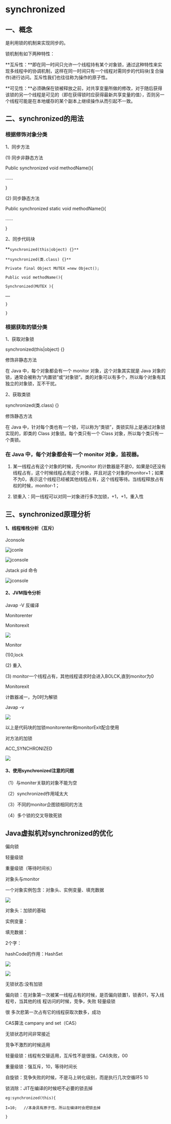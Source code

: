# synchronized

## 一、概念

是利用锁的机制来实现同步的。

锁机制有如下两种特性：

**互斥性：**即在同一时间只允许一个线程持有某个对象锁，通过这种特性来实现多线程中的协调机制，这样在同一时间只有一个线程对需同步的代码块(复合操作)进行访问。互斥性我们也往往称为操作的原子性。

**可见性：**必须确保在锁被释放之前，对共享变量所做的修改，对于随后获得该锁的另一个线程是可见的（即在获得锁时应获得最新共享变量的值），否则另一个线程可能是在本地缓存的某个副本上继续操作从而引起不一致。

## 二、synchronized的用法

### **根据修饰对象分类**

1、同步方法

(1) 同步非静态方法

Public synchronized void methodName(){

……

}

(2) 同步静态方法

Public synchronized static void methodName(){

……

}

2、同步代码块

**`synchronized(this|object) {}**`

`**synchronized(类.class) {}**`

`Private final Object MUTEX =new Object();`

`Public void methodName(){`

   `Synchronized(MUTEX ){`

   `……`

`}`

`}`

### 根据获取的锁分类

1、获取对象锁

synchronized(this|object) {}

修饰非静态方法

在 Java 中，每个对象都会有一个 monitor 对象，这个对象其实就是 Java 对象的锁，通常会被称为“内置锁”或“对象锁”。类的对象可以有多个，所以每个对象有其独立的对象锁，互不干扰。

2、获取类锁

synchronized(类.class) {}

修饰静态方法

在 Java 中，针对每个类也有一个锁，可以称为“类锁”，类锁实际上是通过对象锁实现的，即类的 Class 对象锁。每个类只有一个 Class 对象，所以每个类只有一个类锁。

 

 

### 在 Java 中，每个对象都会有一个 monitor 对象，监视器。

1) 某一线程占有这个对象的时候，先monitor 的计数器是不是0，如果是0还没有线程占有，这个时候线程占有这个对象，并且对这个对象的monitor+1；如果不为0，表示这个线程已经被其他线程占有，这个线程等待。当线程释放占有权的时候，monitor-1；

2) 锁重入：同一线程可以对同一对象进行多次加锁，+1，+1，重入性



## 三、synchronized原理分析

#### 1、线程堆栈分析（互斥）

  Jconsole

![jconle](.img/jconle.png)

![jconsole](.img/jconsole.png)

Jstack pid   命令

![jconsole](.img/jstack.png)

#### 2、JVM指令分析

  Javap -V  反编译

  Monitorenter

  Monitorexit

![](.img/mon.png)

Monitor

(1)0,lock 

(2) 重入

(3) monitor一个线程占有，其他线程请求时会进入BOLCK,直到monitor为0

Monitorexit

  计数器减一，为0时为解锁

Javap -v

![](.img/monexit.png)

以上是代码块的加锁monitorenter和monitorExit配合使用



对方法的加锁

ACC_SYNCHRONIZED

![](.img/acc.png)

#### 3、使用synchronized注意的问题

（1）与moniter关联的对象不能为空

（2）synchronized作用域太大

（3）不同的monitor企图锁相同的方法

（4）多个锁的交叉导致死锁



## **Java虚拟机对synchronized的优化**

偏向锁

轻量级锁

重量级锁（等待时间长）

对象头与monitor

一个对象实例包含：对象头、实例变量、填充数据

![](.img/object.png)

对象头：加锁的基础

实例变量：

填充数据：

 

2个字：

hashCode的作用：HashSet  

![](.img/hash.png)

![](.img/lock.png)

无锁状态:没有加锁

偏向锁：在对象第一次被某一线程占有的时候，是否偏向锁置1，锁表01，写入线程号，当其他的线	程访问的时候，竞争，失败  轻量级锁

很	多次悲第一次占有它的线程获取次数多，成功  

CAS算法 campany and set（CAS）

无锁状态时间非常接近

竞争不激烈的时候适用

轻量级锁：线程有交替适用，互斥性不是很强，CAS失败，00

重量级锁：强互斥，10，等待时间长

 

自旋锁：竞争失败的时候，不是马上转化级别，而是执行几次空循环5 10 

 

锁消除：JIT在编译的时候吧不必要的锁去掉

 `eg:synchronized(this){`

`I=10;   //本身具有原子性，所以在编译时会把锁去掉`

`}`
